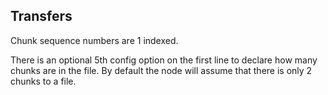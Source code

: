 













## Transfers

Chunk sequence numbers are 1 indexed.

There is an optional 5th config option on the first line to declare how many chunks are in the file.
By default the node will assume that there is only 2 chunks to a file.






